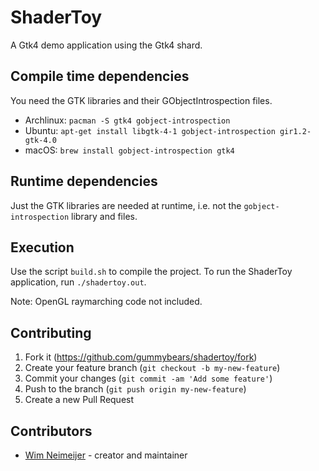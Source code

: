 # ShaderToy

A Gtk4 demo application using the Gtk4 shard.

## Compile time dependencies

You need the GTK libraries and their GObjectIntrospection files.

- Archlinux: `pacman -S gtk4 gobject-introspection`
- Ubuntu: `apt-get install libgtk-4-1 gobject-introspection gir1.2-gtk-4.0`
- macOS: `brew install gobject-introspection gtk4`

## Runtime dependencies

Just the GTK libraries are needed at runtime, i.e. not the `gobject-introspection` library and files.

## Execution

Use the script `build.sh` to compile the project. To run
the ShaderToy application, run `./shadertoy.out`.

Note: OpenGL raymarching code not included.

## Contributing

1. Fork it (<https://github.com/gummybears/shadertoy/fork>)
2. Create your feature branch (`git checkout -b my-new-feature`)
3. Commit your changes (`git commit -am 'Add some feature'`)
4. Push to the branch (`git push origin my-new-feature`)
5. Create a new Pull Request

## Contributors

- [Wim Neimeijer](https://github.com/gummybears) - creator and maintainer
